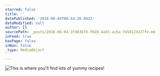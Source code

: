 ```yaml
---
starred: false
title: ''
datePublished: '2016-06-04T00:44:20.043Z'
dateModified: null
author: []
sourcePath: _posts/2016-06-04-3fd836f8-f028-4a55-acba-745d12d227fe.md
inFeed: true
hasPage: false
inNav: false
_type: MediaObject

---
```

![This is where you'll find lots of yummy recipes!](https://the-grid-user-content.s3-us-west-2.amazonaws.com/e631b3f9-1c3d-40cc-be4b-982093d5c6d7.jpg)